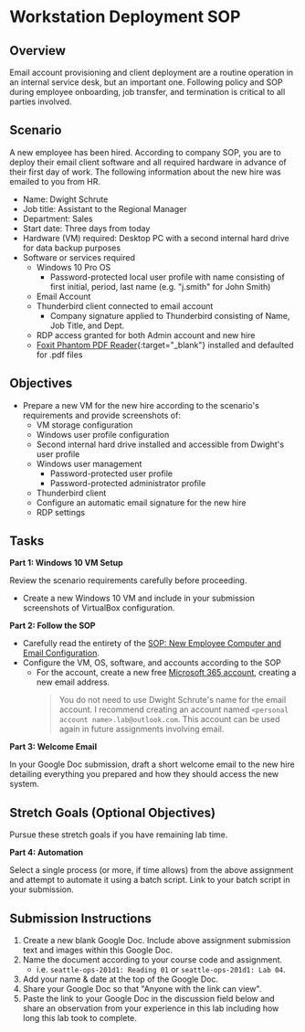 # Workstation Deployment SOP

## Overview

Email account provisioning and client deployment are a routine operation in an internal service desk, but an important one. Following policy and SOP during employee onboarding, job transfer, and termination is critical to all parties involved.

## Scenario

A new employee has been hired. According to company SOP, you are to deploy their email client software and all required hardware in advance of their first day of work. The following information about the new hire was emailed to you from HR.
- Name: Dwight Schrute
- Job title: Assistant to the Regional Manager
- Department: Sales
- Start date: Three days from today
- Hardware (VM) required: Desktop PC with a second internal hard drive for data backup purposes
- Software or services required
  - Windows 10 Pro OS
    - Password-protected local user profile with name consisting of first initial, period, last name (e.g. "j.smith" for John Smith)
  - Email Account
  - Thunderbird client connected to email account
    - Company signature applied to Thunderbird consisting of Name, Job Title, and Dept.
  - RDP access granted for both Admin account and new hire
  - [Foxit Phantom PDF Reader](https://www.foxit.com/pdf-reader/){:target="_blank"} installed and defaulted for .pdf files

## Objectives

- Prepare a new VM for the new hire according to the scenario's requirements and provide screenshots of:
  - VM storage configuration
  - Windows user profile configuration
  - Second internal hard drive installed and accessible from Dwight's user profile
  - Windows user management
    - Password-protected user profile
    - Password-protected administrator profile
  - Thunderbird client
  - Configure an automatic email signature for the new hire
  - RDP settings

## Tasks

**Part 1: Windows 10 VM Setup**

Review the scenario requirements carefully before proceeding.
- Create a new Windows 10 VM and include in your submission screenshots of VirtualBox configuration.

**Part 2: Follow the SOP**

- Carefully read the entirety of the [SOP: New Employee Computer and Email Configuration](./SOP-new-employee.md).
- Configure the VM, OS, software, and accounts according to the SOP
  - For the account, create a new free [Microsoft 365 account](https://www.office.com/), creating a new email address.
    > You do not need to use Dwight Schrute's name for the email account. I recommend creating an account named `<personal account name>.lab@outlook.com`. This account can be used again in future assignments involving email.

**Part 3: Welcome Email**

In your Google Doc submission, draft a short welcome email to the new hire detailing everything you prepared and how they should access the new system.

## Stretch Goals (Optional Objectives)
Pursue these stretch goals if you have remaining lab time.

**Part 4: Automation**

Select a single process (or more, if time allows) from the above assignment and attempt to automate it using a batch script. Link to your batch script in your submission.

## Submission Instructions

1. Create a new blank Google Doc. Include above assignment submission text and images within this Google Doc.
1. Name the document according to your course code and assignment.
   - i.e. `seattle-ops-201d1: Reading 01` or `seattle-ops-201d1: Lab 04`.
1. Add your name & date at the top of the Google Doc.
1. Share your Google Doc so that "Anyone with the link can view".
1. Paste the link to your Google Doc in the discussion field below and share an observation from your experience in this lab including how long this lab took to complete.

